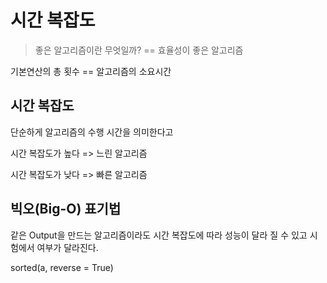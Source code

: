 # 시간 복잡도

> 좋은 알고리즘이란 무엇일까? == 효율성이 좋은 알고리즘

기본연산의 총 횟수 == 알고리즘의 소요시간

## 시간 복잡도

단순하게 알고리즘의 수행 시간을 의미한다고

시간 복잡도가 높다 => 느린 알고리즘

시간 복잡도가 낮다 => 빠른 알고리즘



## 빅오(Big-O) 표기법

같은 Output을 만드는 알고리즘이라도 시간 복잡도에 따라 성능이 달라 질 수 있고 시험에서 여부가 달라진다.

sorted(a, reverse = True)